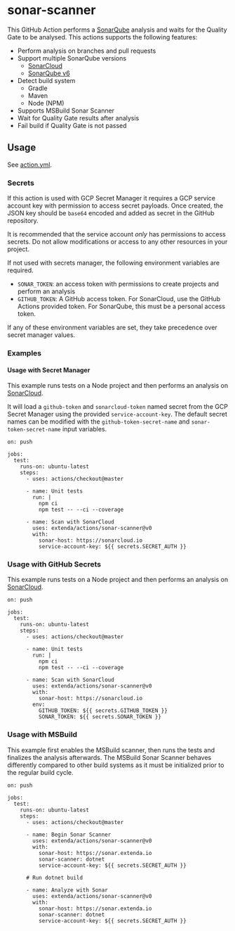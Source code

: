 # sonar-scanner

This GitHub Action performs a [SonarQube](https://sonarqube.org) analysis and waits for the Quality Gate to be analysed.
This actions supports the following features:

  * Perform analysis on branches and pull requests
  * Support multiple SonarQube versions
    * [SonarCloud](https://sonarcloud.io)
    * [SonarQube v6](https://sonar.extenda.io)
  * Detect build system
    * Gradle
    * Maven
    * Node (NPM)
  * Supports MSBuild Sonar Scanner
  * Wait for Quality Gate results after analysis
  * Fail build if Quality Gate is not passed

## Usage

See [action.yml](action.yml).

### Secrets

If this action is used with GCP Secret Manager it requires a GCP service account key with permission to access
secret payloads. Once created, the JSON key should be `base64` encoded and added as secret in the GitHub repository.

It is recommended that the service account _only_ has permissions to access secrets. Do not allow modifications or
access to any other resources in your project.

If not used with secrets manager, the following environment variables are required.

  * `SONAR_TOKEN`: an access token with permissions to create projects and perform an analysis
  * `GITHUB_TOKEN`: A GitHub access token. For SonarCloud, use the GitHub Actions provided token.
                    For SonarQube, this must be a personal access token.

If any of these environment variables are set, they take precedence over secret manager values.

### Examples

#### Usage with Secret Manager

This example runs tests on a Node project and then performs an analysis on [SonarCloud](https://sonarcloud.io).

It will load a `github-token` and `sonarcloud-token` named secret from the GCP Secret Manager
using the provided `service-account-key`. The default secret names can be modified with the
`github-token-secret-name` and `sonar-token-secret-name` input variables.

```
on: push

jobs:
  test:
    runs-on: ubuntu-latest
    steps:
      - uses: actions/checkout@master

      - name: Unit tests
        run: |
          npm ci
          npm test -- --ci --coverage

      - name: Scan with SonarCloud
        uses: extenda/actions/sonar-scanner@v0
        with:
          sonar-host: https://sonarcloud.io
          service-account-key: ${{ secrets.SECRET_AUTH }}
```

### Usage with GitHub Secrets

This example runs tests on a Node project and then performs an analysis on [SonarCloud](https://sonarcloud.io).

```
on: push

jobs:
  test:
    runs-on: ubuntu-latest
    steps:
      - uses: actions/checkout@master

      - name: Unit tests
        run: |
          npm ci
          npm test -- --ci --coverage

      - name: Scan with SonarCloud
        uses: extenda/actions/sonar-scanner@v0
        with:
          sonar-host: https://sonarcloud.io
        env:
          GITHUB_TOKEN: ${{ secrets.GITHUB_TOKEN }}
          SONAR_TOKEN: ${{ secrets.SONAR_TOKEN }}
```

### Usage with MSBuild

This example first enables the MSBuild scanner, then runs the tests and finalizes the analysis afterwards.
The MSBuild Sonar Scanner behaves differently compared to other build systems as it must be initialized prior to the
regular build cycle.

```
on: push

jobs:
  test:
    runs-on: ubuntu-latest
    steps:
      - uses: actions/checkout@master

      - name: Begin Sonar Scanner
        uses: extenda/actions/sonar-scanner@v0
        with:
          sonar-host: https://sonar.extenda.io
          sonar-scanner: dotnet
          service-account-key: ${{ secrets.SECRET_AUTH }}

      # Run dotnet build

      - name: Analyze with Sonar
        uses: extenda/actions/sonar-scanner@v0
        with:
          sonar-host: https://sonar.extenda.io
          sonar-scanner: dotnet
          service-account-key: ${{ secrets.SECRET_AUTH }}
```
